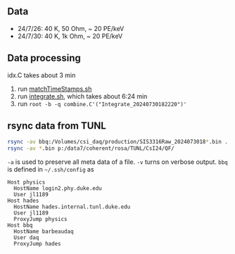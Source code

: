 ## Data

- 24/7/26: 40 K, 50 Ohm, ~ 20 PE/keV
- 24/7/30: 40 K, 1k Ohm, ~ 20 PE/keV

## Data processing

idx.C takes about 3 min

1. run [matchTimeStamps.sh](matchTimeStamps.sh)
2. run [integrate.sh](integrate.sh), which takes about 6:24 min
3. run `root -b -q combine.C'("Integrate_20240730182220")'`

## rsync data from TUNL

```sh
rsync -av bbq:/Volumes/csi_daq/production/SIS3316Raw_2024073018*.bin .
rsync -av *.bin p:/data7/coherent/rosa/TUNL/CsI24/QF/
```

`-a` is used to preserve all meta data of a file. `-v` turns on verbose output. `bbq` is defined in `~/.ssh/config` as

```sshconfig
Host physics
  HostName login2.phy.duke.edu
  User jl1189
Host hades
  HostName hades.internal.tunl.duke.edu
  User jl1189
  ProxyJump physics
Host bbq
  HostName barbeaudaq
  User daq
  ProxyJump hades
```

